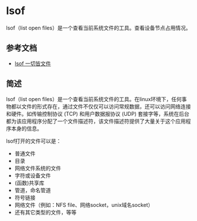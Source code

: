 # lsof

lsof（list open files）是一个查看当前系统文件的工具。查看设备节点占用情况。

## 参考文档

* [lsof 一切皆文件](https://linuxtools-rst.readthedocs.io/zh_CN/latest/tool/lsof.html)

## 简述

lsof（list open files）是一个查看当前系统文件的工具。在linux环境下，任何事物都以文件的形式存在，通过文件不仅仅可以访问常规数据，还可以访问网络连接和硬件。如传输控制协议 (TCP) 和用户数据报协议 (UDP) 套接字等，系统在后台都为该应用程序分配了一个文件描述符，该文件描述符提供了大量关于这个应用程序本身的信息。

lsof打开的文件可以是：

* 普通文件
* 目录
* 网络文件系统的文件
* 字符或设备文件
* (函数)共享库
* 管道，命名管道
* 符号链接
* 网络文件（例如：NFS file、网络socket，unix域名socket）
* 还有其它类型的文件，等等
